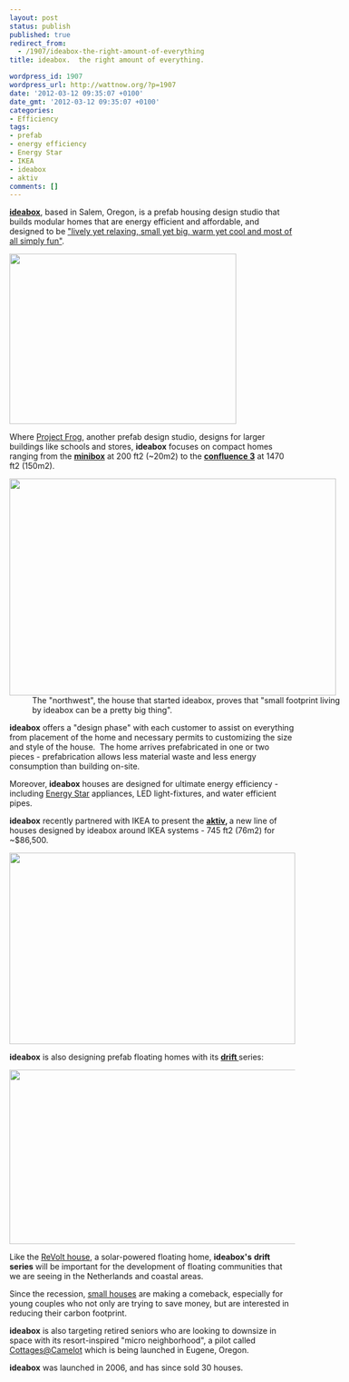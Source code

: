 ```yaml
---
layout: post
status: publish
published: true
redirect_from:
  - /1907/ideabox-the-right-amount-of-everything
title: ideabox.  the right amount of everything.

wordpress_id: 1907
wordpress_url: http://wattnow.org/?p=1907
date: '2012-03-12 09:35:07 +0100'
date_gmt: '2012-03-12 09:35:07 +0100'
categories:
- Efficiency
tags:
- prefab
- energy efficiency
- Energy Star
- IKEA
- ideabox
- aktiv
comments: []
---
```

<p><strong><a href="http://www.ideabox.us/">ideabox</a></strong>, based in Salem, Oregon, is a prefab housing design studio that builds modular homes that are energy efficient and affordable, and designed to be <a href="http://www.ideabox.us/process/">"lively yet relaxing, small yet big, warm yet cool and most of all simply fun"</a>.</p>
<p><a href="http://www.ideabox.us/"><img class="alignnone  wp-image-1911" title="ideabox - logo2" src="{{ 'assets/from-wordpress/uploads/2012/03/ideabox-logo2.jpg' | relative_url }}" alt="" width="400" height="300" /></a></p>
<p>Where <a href="http://wattnow.org/1453/project-frog-smart-building-try-genius-building">Project Frog</a>, another prefab design studio, designs for larger buildings like schools and stores, <strong>ideabox</strong> focuses on compact homes ranging from the <strong><a href="http://www.ideabox.us/models/minibox/">minibox</a></strong> at 200 ft2 (~20m2) to the <strong><a href="http://www.ideabox.us/models/confluence-3/">confluence 3</a></strong> at 1470 ft2 (150m2).</p>
<div class="mceTemp">
<dl id="attachment_1912" class="wp-caption alignnone" style="width: 586px;">
<dt class="wp-caption-dt"><a href="http://www.ideabox.us/models/northwest-modern/"><img class=" wp-image-1912  " title="ideabox - northwest" src="{{ 'assets/from-wordpress/uploads/2012/03/ideabox-northwest.jpg' | relative_url }}" alt="" width="576" height="382" /></a></dt>
<dd class="wp-caption-dd">The "northwest", the house that started ideabox, proves that "small footprint living by ideabox can be a pretty big thing".</dd>
</dl>
</div>
<p><strong>ideabox</strong> offers a "design phase" with each customer to assist on everything from placement of the home and necessary permits to customizing the size and style of the house. &nbsp;The home arrives prefabricated in one or two pieces - prefabrication allows less material waste and less energy consumption than building on-site.</p>
<p>Moreover,<strong> ideabox</strong> houses are designed for ultimate energy efficiency - including <a href="http://www.energystar.gov/index.cfm?c=about.ab_index">Energy Star</a> appliances, LED light-fixtures, and water efficient pipes.</p>
<p><strong>ideabox</strong> recently partnered with IKEA to present the <strong><a href="http://www.ideabox.us/models/aktiv/">aktiv</a>, </strong>a new line of houses designed by ideabox around IKEA systems - 745 ft2 (76m2) for ~$86,500.</p>
<p><a href="http://www.ideabox.us/models/aktiv/"><img class=" wp-image-1913  " title="ideabox - aktiv" src="{{ 'assets/from-wordpress/uploads/2012/03/ideabox-aktiv.jpg' | relative_url }}" alt="" width="504" height="337" /></a></p>
<p><strong>ideabox</strong> is also designing prefab floating homes with its <strong><a href="http://www.ideabox.us/models/drift/">drift </a></strong>series:</p>
<p><a href="http://www.ideabox.us/models/drift/"><img class=" wp-image-1914   " title="ideabox - drift" src="{{ 'assets/from-wordpress/uploads/2012/03/ideabox-drift.jpg' | relative_url }}" alt="" width="624" height="307" /></a></p>
<p>Like the <a title="ReVolt House.  Energy adaptive floating unit." href="http://wattnow.org/1817/revolt-house-energy-adaptive-floating-unit">ReVolt house</a>, a solar-powered floating home, <strong>ideabox's</strong> <strong>drift</strong> <strong>series</strong> will be important for the development of floating communities that we are seeing in the Netherlands and coastal areas.</p>
<p>Since the recession,&nbsp;<a href="http://www.registerguard.com/web/business/27436027-41/houses-ideabox-square-built-russell.html.csp">small houses</a>&nbsp;are making a comeback, especially for young couples who not only are trying to save money, but are interested in reducing their carbon footprint.</p>
<p><strong>ideabox</strong> is also targeting retired seniors who are looking to downsize in space with its resort-inspired "micro neighborhood", a pilot called <a href="http://www.ideabox.us/cottages-at-camelot/">Cottages@Camelot</a>&nbsp;which is being launched&nbsp;in Eugene, Oregon.</p>
<p><strong>ideabox</strong> was launched in 2006, and has since sold 30 houses.</p>

